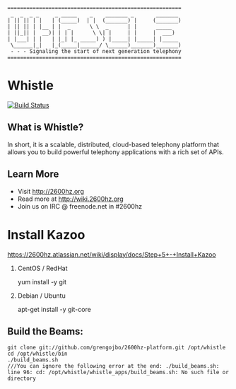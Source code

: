````
=======================================================
 _  _  _ _     _ _____    _    _______ _       _______ 
| || || | |   | (_____)  | |  (_______) |     (_______)
| || || | |__ | |  _      \ \  _      | |      _____   
| ||_|| |  __)| | | |      \ \| |     | |     |  ___)  
| |___| | |   | |_| |_ _____) ) |_____| |_____| |_____ 
 \______|_|   |_(_____|______/ \______)_______)_______)
 - - - Signaling the start of next generation telephony
=======================================================
````

Whistle
=======

[![Build Status](https://secure.travis-ci.org/2600hz/2600hz-platform.png)](http://travis-ci.org/2600hz/2600hz-platform)

What is Whistle?
----------------

In short, it is a scalable, distributed, cloud-based telephony platform that allows you to build powerful telephony applications with a rich set of APIs.

Learn More
----------

* Visit http://2600hz.org
* Read more at http://wiki.2600hz.org
* Join us on IRC @ freenode.net in #2600hz

Install Kazoo
=============

https://2600hz.atlassian.net/wiki/display/docs/Step+5+-+Install+Kazoo

1. CentOS / RedHat

    yum install -y git

2. Debian / Ubuntu

    apt-get install -y git-core

Build the Beams:
----------------

    git clone git://github.com/grengojbo/2600hz-platform.git /opt/whistle
    cd /opt/whistle/bin
    ./build_beams.sh
    ///You can ignore the following error at the end: ./build_beams.sh: line 96: cd: /opt/whistle/whistle_apps/build_beams.sh: No such file or directory



